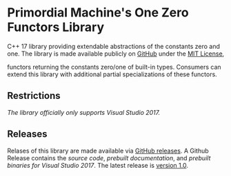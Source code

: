 # Primordial Machine's One Zero Functors Library
C++ 17 library providing extendable abstractions of the constants zero and one.
The library is made available publicly on [GitHub](https://github.com/primordialmachine/one-zero-functors) under the [MIT License](https://github.com/primordialmachine/one-zero-functors/blob/master/LICENSE),

 functors returning the constants zero/one of built-in types.
Consumers can extend this library with additional partial specializations of these functors.

## Restrictions
*The library officially only supports Visual Studio 2017.*

## Releases
Relases of this library are made available via [GitHub releases](https://github.com/primordialmachine/one-zero-functors/releases/). A Github Release contains the *source code*, *prebuilt documentation*, and *prebuilt binaries for Visual Studio 2017*. The latest release is [version 1.0](https://github.com/primordialmachine/one-zero-functors/releases/latest).
